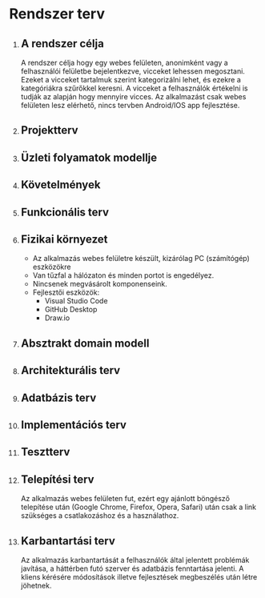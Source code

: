 # Rendszer terv

1. A rendszer célja
    -
    A rendszer célja hogy egy webes felületen, anonimként vagy a felhasználói felületbe bejelentkezve, vicceket lehessen megosztani. Ezeket a vicceket tartalmuk szerint kategorizálni lehet, és ezekre a kategóriákra szűrőkkel keresni. A vicceket a felhasználók értékelni is tudják az alapján hogy mennyire vicces. Az alkalmazást csak webes felületen lesz elérhető, nincs tervben Android/IOS app fejlesztése.

2. Projektterv
    -

3. Üzleti folyamatok modellje
    -

4. Követelmények
    -

5. Funkcionális terv
    -

6. Fizikai környezet
    -
    * Az alkalmazás webes felületre készült, kizárólag PC (számítógép) eszközökre
    * Van tűzfal a hálózaton és minden portot is engedélyez.
    * Nincsenek megvásárolt komponenseink.
    * Fejlesztői eszközök:
        * Visual Studio Code
        * GitHub Desktop
        * Draw.io

7. Absztrakt domain modell
    -

8. Architekturális terv
    -

9. Adatbázis terv
    -

10. Implementációs terv
    -

11. Tesztterv
    -

12. Telepítési terv
    -
    Az alkalmazás webes felületen fut, ezért egy ajánlott böngésző telepítése után (Google Chrome, Firefox, Opera, Safari) után csak a link szükséges a csatlakozáshoz és a használathoz.

13. Karbantartási terv
    -
    Az alkalmazás karbantartását a felhasználók által jelentett problémák javítása, a háttérben futó szerver és adatbázis fenntartása jelenti. A kliens kérésére módosítások illetve fejlesztések megbeszélés után létre jöhetnek.
